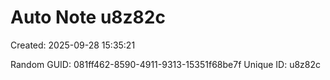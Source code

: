 ﻿# Auto Note u8z82c
Created: 2025-09-28 15:35:21

Random GUID: 081ff462-8590-4911-9313-15351f68be7f
Unique ID: u8z82c
